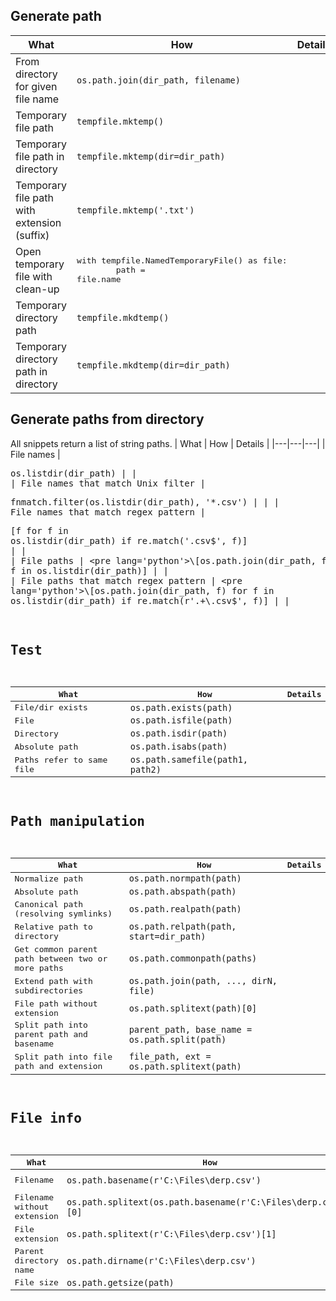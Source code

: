 ## Generate path
| What | How | Details |
|---|---|---|
| From directory for given file name | `os.path.join(dir_path, filename)` | | 
| Temporary file path | `tempfile.mktemp()` | |
| Temporary file path in directory | `tempfile.mktemp(dir=dir_path)` | |
| Temporary file path with extension (suffix) | `tempfile.mktemp('.txt')` | |
| Open temporary file with clean-up | <pre lang='python'>with tempfile.NamedTemporaryFile() as file:&#13;&#9;path = file.name | |
| Temporary directory path | `tempfile.mkdtemp()` | |
| Temporary directory path in directory | `tempfile.mkdtemp(dir=dir_path)` | |

## Generate paths from directory
All snippets return a list of string paths.
| What | How | Details |
|---|---|---|
| File names | <pre lang='python'>os.listdir(dir_path) | |
| File names that match Unix filter | <pre lang='python'>fnmatch.filter(os.listdir(dir_path), '*.csv') | |
| File names that match regex pattern | <pre lang='python'>\[f for f in os.listdir(dir_path) if re.match('\.csv$', f)] | |
| File paths | <pre lang='python'>\[os.path.join(dir_path, f) for f in os.listdir(dir_path)] | |
| File paths that match regex pattern | <pre lang='python'>\[os.path.join(dir_path, f) for f in os.listdir(dir_path) if re.match(r'.+\.csv$', f)] | |

## Test
| What | How | Details |
|---|---|---|
| File/dir exists | `os.path.exists(path)` | |
| File | `os.path.isfile(path)` | |
| Directory | `os.path.isdir(path)` | |
| Absolute path | `os.path.isabs(path)` | |
| Paths refer to same file | `os.path.samefile(path1, path2)` | |

## Path manipulation
| What | How | Details |
|---|---|---|
| Normalize path | `os.path.normpath(path)` | |
| Absolute path | `os.path.abspath(path)` | |
| Canonical path (resolving symlinks) | `os.path.realpath(path)` | |
| Relative path to directory | `os.path.relpath(path, start=dir_path)` | |
| Get common parent path between two or more paths | `os.path.commonpath(paths)` | |
| Extend path with subdirectories | `os.path.join(path, ..., dirN, file)` | |
| File path without extension | `os.path.splitext(path)[0]` | |
| Split path into parent path and basename | `parent_path, base_name = os.path.split(path)` | |
| Split path into file path and extension | `file_path, ext = os.path.splitext(path)` | |

## File info
| What | How | Details |
|---|---|---|
| Filename | `os.path.basename(r'C:\Files\derp.csv')` | Returns `derp.csv` |
| Filename without extension | `os.path.splitext(os.path.basename(r'C:\Files\derp.csv'))[0]` | Returns `derp` |
| File extension | `os.path.splitext(r'C:\Files\derp.csv')[1]` | Returns `.csv` |
| Parent directory name | `os.path.dirname(r'C:\Files\derp.csv')` | Returns `Files` |
| File size | `os.path.getsize(path)` | |
